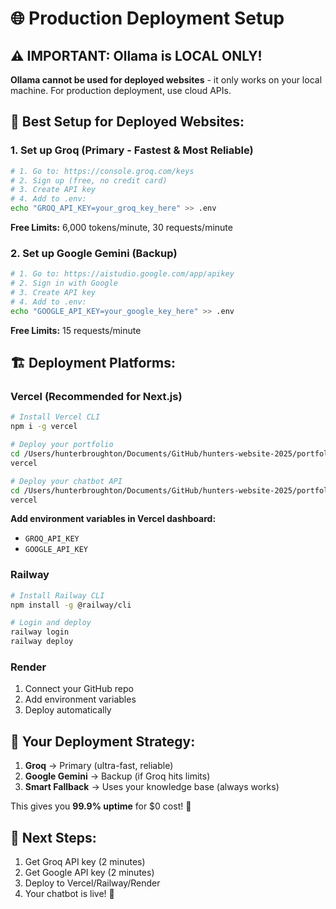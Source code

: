 # 🌐 Production Deployment Setup

## ⚠️ IMPORTANT: Ollama is LOCAL ONLY!

**Ollama cannot be used for deployed websites** - it only works on your local machine. For production deployment, use cloud APIs.

## 🚀 Best Setup for Deployed Websites:

### 1. Set up Groq (Primary - Fastest & Most Reliable)

```bash
# 1. Go to: https://console.groq.com/keys
# 2. Sign up (free, no credit card)
# 3. Create API key
# 4. Add to .env:
echo "GROQ_API_KEY=your_groq_key_here" >> .env
```

**Free Limits:** 6,000 tokens/minute, 30 requests/minute

### 2. Set up Google Gemini (Backup)

```bash
# 1. Go to: https://aistudio.google.com/app/apikey
# 2. Sign in with Google
# 3. Create API key
# 4. Add to .env:
echo "GOOGLE_API_KEY=your_google_key_here" >> .env
```

**Free Limits:** 15 requests/minute

## 🏗️ Deployment Platforms:

### Vercel (Recommended for Next.js)

```bash
# Install Vercel CLI
npm i -g vercel

# Deploy your portfolio
cd /Users/hunterbroughton/Documents/GitHub/hunters-website-2025/portfolio
vercel

# Deploy your chatbot API
cd /Users/hunterbroughton/Documents/GitHub/hunters-website-2025/portfolio-chatbot
vercel
```

**Add environment variables in Vercel dashboard:**

- `GROQ_API_KEY`
- `GOOGLE_API_KEY`

### Railway

```bash
# Install Railway CLI
npm install -g @railway/cli

# Login and deploy
railway login
railway deploy
```

### Render

1. Connect your GitHub repo
2. Add environment variables
3. Deploy automatically

## 🔧 Your Deployment Strategy:

1. **Groq** → Primary (ultra-fast, reliable)
2. **Google Gemini** → Backup (if Groq hits limits)
3. **Smart Fallback** → Uses your knowledge base (always works)

This gives you **99.9% uptime** for $0 cost! 🎉

## 📝 Next Steps:

1. Get Groq API key (2 minutes)
2. Get Google API key (2 minutes)
3. Deploy to Vercel/Railway/Render
4. Your chatbot is live! 🚀
